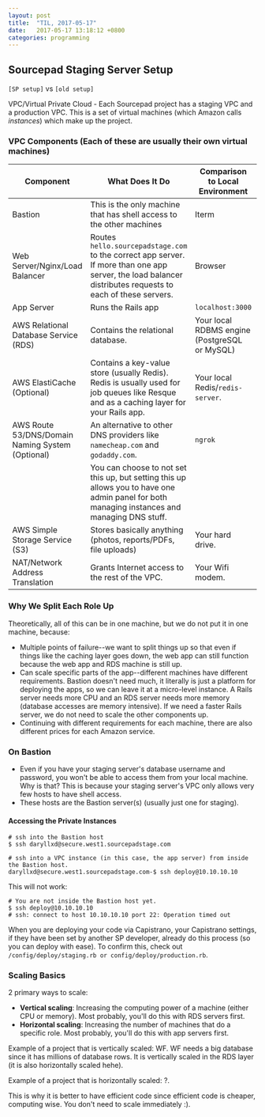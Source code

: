 ```yaml
---
layout: post
title:  "TIL, 2017-05-17"
date:   2017-05-17 13:18:12 +0800
categories: programming
---
```


## Sourcepad Staging Server Setup

`[SP setup]` vs `[old setup]`

VPC/Virtual Private Cloud - Each Sourcepad project has a staging VPC and a production VPC. This is a set of virtual machines (which Amazon calls *instances*) which make up the project.

### VPC Components (Each of these are usually their own virtual machines)

| Component                                        | What Does It Do                                                                                                                                            | Comparison to Local Environment               | Privacy |
| -------------                                    | -------------                                                                                                                                              | -----                                         | ----    |
| Bastion                                          | This is the only machine that has shell access to the other machines                                                                                       | Iterm                                         | Private |
| Web Server/Nginx/Load Balancer                   | Routes `hello.sourcepadstage.com` to the correct app server. If more than one app server, the load balancer distributes requests to each of these servers. | Browser                                       | Private |
| App Server                                       | Runs the Rails app                                                                                                                                         | `localhost:3000`                              | Private |
| AWS Relational Database Service (RDS)            | Contains the relational database.                                                                                                                          | Your local RDBMS engine (PostgreSQL or MySQL) | Private |
| AWS ElastiCache (Optional)                       | Contains a key-value store (usually Redis). Redis is usually used for job queues like Resque and as a caching layer for your Rails app.                    | Your local Redis/`redis-server`.              | Private |
| AWS Route 53/DNS/Domain Naming System (Optional) | An alternative to other DNS providers like `namecheap.com` and `godaddy.com`.                                                                              | `ngrok`                                       | Public  |
|                                                  | You can choose to not set this up, but setting this up allows you to have one admin panel for both managing instances and managing DNS stuff. | | |
| AWS Simple Storage Service (S3)                  | Stores basically anything (photos, reports/PDFs, file uploads)                                                                                             | Your hard drive.                              | Private |
| NAT/Network Address Translation                  | Grants Internet access to the rest of the VPC.                                                                                                             | Your Wifi modem.                              | Public  |


### Why We Split Each Role Up

Theoretically, all of this can be in one machine, but we do not put it in one machine, because:

- Multiple points of failure--we want to split things up so that even if things like the caching layer goes down, the web app can still function because the web app and RDS machine is still up.
- Can scale specific parts of the app--different machines have different requirements. Bastion doesn't need much, it literally is just a platform for deploying the apps, so we can leave it at a micro-level instance. A Rails server needs more CPU and an RDS server needs more memory (database accesses are memory intensive). If we need a faster Rails server, we do not need to scale the other components up.
- Continuing with different requirements for each machine, there are also different prices for each Amazon service.

### On Bastion

- Even if you have your staging server's database username and password, you won't be able to access them from your local machine. Why is that? This is because your staging server's VPC only allows very few hosts to have shell access.
- These hosts are the Bastion server(s) (usually just one for staging).

#### Accessing the Private Instances

``` shell
# ssh into the Bastion host
$ ssh daryllxd@secure.west1.sourcepadstage.com

# ssh into a VPC instance (in this case, the app server) from inside the Bastion host.
daryllxd@secure.west1.sourcepadstage.com-$ ssh deploy@10.10.10.10
```

This will not work:

``` shell
# You are not inside the Bastion host yet.
$ ssh deploy@10.10.10.10
# ssh: connect to host 10.10.10.10 port 22: Operation timed out
```

When you are deploying your code via Capistrano, your Capistrano settings, if they have been set by another SP developer, already do this process (so you can deploy with ease). To confirm this, check out `/config/deploy/staging.rb or config/deploy/production.rb`.

### Scaling Basics

2 primary ways to scale:

- **Vertical scaling**: Increasing the computing power of a machine (either CPU or memory). Most probably, you'll do this with RDS servers first.
- **Horizontal scaling**: Increasing the number of machines that do a specific role. Most probably, you'll do this with app servers first.

Example of a project that is vertically scaled: WF. WF needs a big database since it has millions of database rows. It is vertically scaled in the RDS layer (it is also horizontally scaled hehe).

Example of a project that is horizontally scaled: ?.

This is why it is better to have efficient code since efficient code is cheaper, computing wise. You don't need to scale immediately :).
